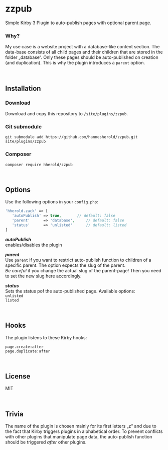 # zzpub

Simple Kirby 3 Plugin to auto-publish pages with optional parent page.

### Why?

My use case is a website project with a database-like content section. The data-base consists of all child pages and their children that are stored in the folder „database“. Only these pages should be auto-published on creation (and duplication). This is why the plugin introduces a `parent` option.

<br>

## Installation

### Download

Download and copy this repository to `/site/plugins/zzpub`.

### Git submodule

```
git submodule add https://github.com/hannesherold/zzpub.git site/plugins/zzpub
```

### Composer

```
composer require hherold/zzpub
```

<br>

## Options

Use the following options in your `config.php`:


```php
'hherold.zack' => [
   'autoPublish' => true,		// default: false
   'parent'      => 'database',		// default: false
   'status'      => 'unlisted'		// default: listed
]
```

___autoPublish___
<br>
enables/disables the plugin

___parent___
<br>
Use `parent` if you want to restrict auto-publish function to children of a specific parent. The option expects the slug of the parent.
<br>
_Be careful_ if you change the actual slug of the parent-page! Then you need to set the new slug here accordingly.

___status___
<br>
Sets the status pof the auto-published page. Available options:
<br>
`unlisted`
<br>
`listed`

<br>

## Hooks

The plugin listens to these Kirby hooks:

`page.create:after`
<br>
`page.duplicate:after`

<br>

## License

MIT

<br>

## Trivia

The name of the plugin is chosen mainly for its first letters „z“ and due to the fact that Kirby triggers plugins in alphabetical order. To prevent conflicts with other plugins that manipulate page data, the auto-publish function should be triggered *after* other plugins.
